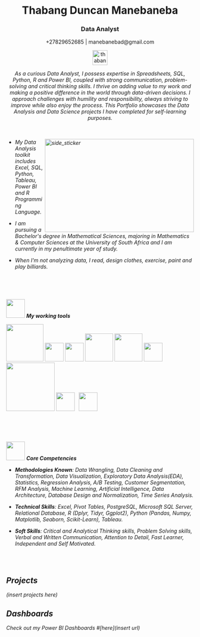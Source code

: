  <p align="center">

</p>
<h1 align="center"> Thabang Duncan Manebaneba </h1>
<h3 align="center"> Data Analyst </h3>
<p align="center">+27829652685 | manebanebad@gmail.com </p>
<p align="center">
<a href="www.linkedin.com/in/thabang-manebaneba" target="blank"><img align="center" src="https://pngimg.com/uploads/linkedIn/linkedIn_PNG7.png" alt="thabang-manebaneba linkedin" height="40" width="40" /></a>
</p>
</p>

<p align="center">
  <em>
 As a curious Data Analyst, I possess expertise in Spreadsheets, SQL, Python, R and Power BI, coupled with strong communication, problem-solving and critical thinking skills. I thrive on adding value to my work and making a positive difference in the world through data-driven decisions. I approach challenges with humility and responsibility, always striving to improve while also enjoy the process. This Portfolio showcases the Data Analysis and Data Science projects I have completed for self-learning purposes.
<br><br><br>

</p>
<img align="right" width= 400px height= 250px alt="side_sticker" src="https://cdn.dribbble.com/users/43762/screenshots/1193020/line-graph-dribbbble.gif"/>



  
* My Data Analysis toolkit includes Excel, SQL, Python, Tableau, Power BI and R Programming Language.
  

* I am pursuing a Bachelor's degree in Mathematical Sciences, majoring in Mathematics & Computer Sciences at the University of South Africa and I am currently in my penultimate year of study.

* When I'm not analyzing data, I read, design clothes, exercise, paint and play billiards.
  
<br><br><br>

<img src="https://th.bing.com/th/id/R.27f7f575bd5a02e3a1558deb59538a4c?rik=Y7LSHv%2b5dNc9aQ&riu=http%3a%2f%2fs2.favim.com%2forig%2f150909%2fart-artwork-beautiful-black-and-white-Favim.com-3265813.gif&ehk=bIfYDmT4tvZl6Db0%2fxTh5Vr5%2bL5STh%2bajcRL6AGE5HE%3d&risl=&pid=ImgRaw&r=0" width="50px">&nbsp;***My working tools***
<p align="left">
<code><img width = "100" src="https://www.vectorlogo.zone/logos/microsoft_powerbi/microsoft_powerbi-ar21.svg"></code>
<code><img  width="50" src="https://th.bing.com/th/id/OIP.ZoqKs96cGI7oDM6AxUR5AgHaHa?pid=ImgDet&rs=1"></code>
<code><img width="50" src="https://www.vectorlogo.zone/logos/r-project/r-project-icon.svg"></code>
<code><img width="75" src="https://e7.pngegg.com/pngimages/515/909/png-clipart-microsoft-sql-server-computer-servers-database-microsoft-microsoft-sql-server-server-computer.png"></code>
<code><img width="75" src="https://www.vectorlogo.zone/logos/python/python-ar21.svg"></code>
<code><img height="50" src="https://www.vectorlogo.zone/logos/jupyter/jupyter-ar21.svg"> </code>
<code><img width="130" src="https://upload.vectorlogo.zone/logos/tableau/images/113a311a-6d5d-4b7e-9193-79807e4844e3.svg"></code>
<code><img height="50" src="https://www.vectorlogo.zone/logos/numpy/numpy-ar21.svg"> </code>
<code><img height="50" src="https://www.vectorlogo.zone/logos/postgresql/postgresql-ar21.svg"> </code>
</p>
<br><br><br>

<img src="https://th.bing.com/th/id/R.27f7f575bd5a02e3a1558deb59538a4c?rik=Y7LSHv%2b5dNc9aQ&riu=http%3a%2f%2fs2.favim.com%2forig%2f150909%2fart-artwork-beautiful-black-and-white-Favim.com-3265813.gif&ehk=bIfYDmT4tvZl6Db0%2fxTh5Vr5%2bL5STh%2bajcRL6AGE5HE%3d&risl=&pid=ImgRaw&r=0" width="50px">&nbsp;***Core Competencies***
<p align="left"/>

  * **Methodologies Known**: Data Wrangling, Data Cleaning and Transformation, Data Visualization, Exploratory Data Analysis(EDA), Statistics, Regression Analysis, A/B Testing, Customer Segmentation, RFM Analysis, Machine Learning, Artificial Intelligence, Data Architecture, Database Design and Normalization, Time Series Analysis.

  * **Technical Skills**: Excel, Pivot Tables, PostgreSQL, Microsoft SQL Server, Relational Database, R (Dplyr, Tidyr, Ggplot2), Python (Pandas, Numpy, Matplotlib, Seaborn, Scikit-Learn), Tableau.

  * **Soft Skills**: Critical and Analytical Thinking skills, Problem Solving skills, Verbal and Written Communication, Attention to Detail, Fast Learner, Independent and Self Motivated. 
</p>
<br><br>

## Projects

(insert projects here)



## Dashboards

Check out my Power BI Dashboards #[here](insert url)


